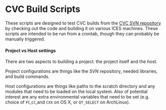 # CVC Build Scripts

These scripts are designed to test CVC builds from the
[CVC SVN repository](https://svn.ices.utexas.edu/repos/cvc/trunk/) by checking
out the code and building it on various ICES machines. These scripts are
intended to be run from a crontab, though they can probably be manually
triggered.



#### Project vs Host settings

There are two aspects to building a project: the project itself and the host.

Project configurations are things like the SVN repository, needed libraries,
and build commands.

Host configurations are things like paths to the scratch directory and any
modules that need to be loaded on the local system. Also of potential interest
are any extra environmental variables that need to be set (e.g. choice of
`FC`,`CC`,and `CXX` on OS X, or `QT_SELECT` on ArchLinux).
